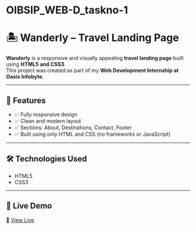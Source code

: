 # OIBSIP_WEB-D_taskno-1

# 🏝️ Wanderly – Travel Landing Page

**Wanderly** is a responsive and visually appealing **travel landing page** built using **HTML5 and CSS3**.  
This project was created as part of my **Web Development Internship at Oasis Infobyte**.

---

## 🌟 Features

- ✅ Fully responsive design  
- ✅ Clean and modern layout  
- ✅ Sections: About, Destinations, Contact, Footer  
- ✅ Built using only HTML and CSS (no frameworks or JavaScript)

---

## 🛠️ Technologies Used

- HTML5  
- CSS3  

---

## 🚀 Live Demo

🔗 [View Live](https://wanderly-landing-page.netlify.app/) 
